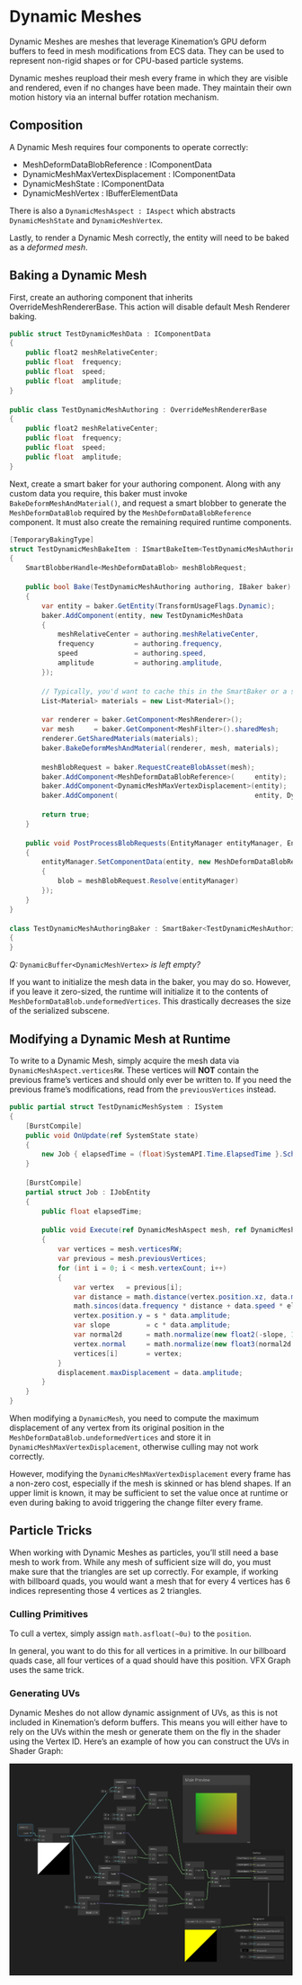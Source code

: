 # Dynamic Meshes

Dynamic Meshes are meshes that leverage Kinemation’s GPU deform buffers to feed
in mesh modifications from ECS data. They can be used to represent non-rigid
shapes or for CPU-based particle systems.

Dynamic meshes reupload their mesh every frame in which they are visible and
rendered, even if no changes have been made. They maintain their own motion
history via an internal buffer rotation mechanism.

## Composition

A Dynamic Mesh requires four components to operate correctly:

-   MeshDeformDataBlobReference : IComponentData
-   DynamicMeshMaxVertexDisplacement : IComponentData
-   DynamicMeshState : IComponentData
-   DynamicMeshVertex : IBufferElementData

There is also a `DynamicMeshAspect : IAspect` which abstracts `DynamicMeshState`
and `DynamicMeshVertex`.

Lastly, to render a Dynamic Mesh correctly, the entity will need to be baked as
a *deformed mesh*.

## Baking a Dynamic Mesh

First, create an authoring component that inherits OverrideMeshRendererBase.
This action will disable default Mesh Renderer baking.

```csharp
public struct TestDynamicMeshData : IComponentData
{
    public float2 meshRelativeCenter;
    public float  frequency;
    public float  speed;
    public float  amplitude;
}

public class TestDynamicMeshAuthoring : OverrideMeshRendererBase
{
    public float2 meshRelativeCenter;
    public float  frequency;
    public float  speed;
    public float  amplitude;
}
```

Next, create a smart baker for your authoring component. Along with any custom
data you require, this baker must invoke `BakeDeformMeshAndMaterial()`, and
request a smart blobber to generate the `MeshDeformDataBlob` required by the
`MeshDeformDataBlobReference` component. It must also create the remaining
required runtime components.

```csharp
[TemporaryBakingType]
struct TestDynamicMeshBakeItem : ISmartBakeItem<TestDynamicMeshAuthoring>
{
    SmartBlobberHandle<MeshDeformDataBlob> meshBlobRequest;

    public bool Bake(TestDynamicMeshAuthoring authoring, IBaker baker)
    {
        var entity = baker.GetEntity(TransformUsageFlags.Dynamic);
        baker.AddComponent(entity, new TestDynamicMeshData
        {
            meshRelativeCenter = authoring.meshRelativeCenter,
            frequency          = authoring.frequency,
            speed              = authoring.speed,
            amplitude          = authoring.amplitude,
        });

        // Typically, you'd want to cache this in the SmartBaker or a static and reuse it.
        List<Material> materials = new List<Material>();

        var renderer = baker.GetComponent<MeshRenderer>();
        var mesh     = baker.GetComponent<MeshFilter>().sharedMesh;
        renderer.GetSharedMaterials(materials);
        baker.BakeDeformMeshAndMaterial(renderer, mesh, materials);

        meshBlobRequest = baker.RequestCreateBlobAsset(mesh);
        baker.AddComponent<MeshDeformDataBlobReference>(     entity);
        baker.AddComponent<DynamicMeshMaxVertexDisplacement>(entity);
        baker.AddComponent(                                  entity, DynamicMeshAspect.RequiredComponentTypeSet);

        return true;
    }

    public void PostProcessBlobRequests(EntityManager entityManager, Entity entity)
    {
        entityManager.SetComponentData(entity, new MeshDeformDataBlobReference
        {
            blob = meshBlobRequest.Resolve(entityManager)
        });
    }
}

class TestDynamicMeshAuthoringBaker : SmartBaker<TestDynamicMeshAuthoring, TestDynamicMeshBakeItem>
{
}
```

*Q:* `DynamicBuffer<DynamicMeshVertex>` *is left empty?*

If you want to initialize the mesh data in the baker, you may do so. However, if
you leave it zero-sized, the runtime will initialize it to the contents of
`MeshDeformDataBlob.undeformedVertices`. This drastically decreases the size of
the serialized subscene.

## Modifying a Dynamic Mesh at Runtime

To write to a Dynamic Mesh, simply acquire the mesh data via
`DynamicMeshAspect.verticesRW`. These vertices will **NOT** contain the previous
frame’s vertices and should only ever be written to. If you need the previous
frame’s modifications, read from the `previousVertices` instead.

```csharp
public partial struct TestDynamicMeshSystem : ISystem
{
    [BurstCompile]
    public void OnUpdate(ref SystemState state)
    {
        new Job { elapsedTime = (float)SystemAPI.Time.ElapsedTime }.ScheduleParallel();
    }

    [BurstCompile]
    partial struct Job : IJobEntity
    {
        public float elapsedTime;

        public void Execute(ref DynamicMeshAspect mesh, ref DynamicMeshMaxVertexDisplacement displacement, in TestDynamicMeshData data)
        {
            var vertices = mesh.verticesRW;
            var previous = mesh.previousVertices;
            for (int i = 0; i < mesh.vertexCount; i++)
            {
                var vertex   = previous[i];
                var distance = math.distance(vertex.position.xz, data.meshRelativeCenter);
                math.sincos(data.frequency * distance + data.speed * elapsedTime, out var s, out var c);
                vertex.position.y = s * data.amplitude;
                var slope         = c * data.amplitude;
                var normal2d      = math.normalize(new float2(-slope, 1));
                vertex.normal     = math.normalize(new float3(normal2d.x * math.normalize(vertex.position.xz - data.meshRelativeCenter), normal2d.y)).xzy;
                vertices[i]       = vertex;
            }
            displacement.maxDisplacement = data.amplitude;
        }
    }
}
```

When modifying a `DynamicMesh`, you need to compute the maximum displacement of
any vertex from its original position in the
`MeshDeformDataBlob.undeformedVertices` and store it in
`DynamicMeshMaxVertexDisplacement`, otherwise culling may not work correctly.

However, modifying the `DynamicMeshMaxVertexDisplacement` every frame has a
non-zero cost, especially if the mesh is skinned or has blend shapes. If an
upper limit is known, it may be sufficient to set the value once at runtime or
even during baking to avoid triggering the change filter every frame.

## Particle Tricks

When working with Dynamic Meshes as particles, you’ll still need a base mesh to
work from. While any mesh of sufficient size will do, you must make sure that
the triangles are set up correctly. For example, if working with billboard
quads, you would want a mesh that for every 4 vertices has 6 indices
representing those 4 vertices as 2 triangles.

### Culling Primitives

To cull a vertex, simply assign `math.asfloat(~0u)` to the `position`.

In general, you want to do this for all vertices in a primitive. In our
billboard quads case, all four vertices of a quad should have this position. VFX
Graph uses the same trick.

### Generating UVs

Dynamic Meshes do not allow dynamic assignment of UVs, as this is not included
in Kinemation’s deform buffers. This means you will either have to rely on the
UVs within the mesh or generate them on the fly in the shader using the Vertex
ID. Here’s an example of how you can construct the UVs in Shader Graph:

![](media/69b6ce5f29c5e2ca2b94e817b39128de.png)
